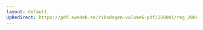 ```yaml
---
layout: default
UpRedirect: https://pdf.swedeb.se/riksdagen-volumeG-pdf/200001/reg_200001/reg_200001_0485.pdf
---
```

